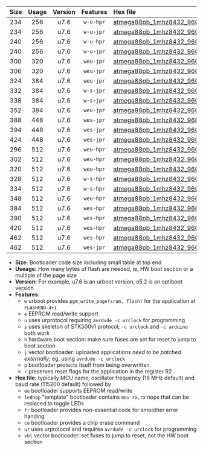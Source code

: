 |Size|Usage|Version|Features|Hex file|
|:-:|:-:|:-:|:-:|:--|
|234|256|u7.6|`w-u-hpr`|[atmega88pb_1mhz8432_9600bps_ur.hex](https://raw.githubusercontent.com/stefanrueger/urboot/main/atmega88pb_1mhz8432_9600bps_ur.hex)|
|234|256|u7.6|`w-u-jpr`|[atmega88pb_1mhz8432_9600bps_ur_vbl.hex](https://raw.githubusercontent.com/stefanrueger/urboot/main/atmega88pb_1mhz8432_9600bps_ur_vbl.hex)|
|240|256|u7.6|`w-u-hpr`|[atmega88pb_1mhz8432_9600bps_lednop_ur.hex](https://raw.githubusercontent.com/stefanrueger/urboot/main/atmega88pb_1mhz8432_9600bps_lednop_ur.hex)|
|240|256|u7.6|`w-u-jpr`|[atmega88pb_1mhz8432_9600bps_lednop_ur_vbl.hex](https://raw.githubusercontent.com/stefanrueger/urboot/main/atmega88pb_1mhz8432_9600bps_lednop_ur_vbl.hex)|
|300|320|u7.6|`weu-jpr`|[atmega88pb_1mhz8432_9600bps_ee_ur_vbl.hex](https://raw.githubusercontent.com/stefanrueger/urboot/main/atmega88pb_1mhz8432_9600bps_ee_ur_vbl.hex)|
|306|320|u7.6|`weu-jpr`|[atmega88pb_1mhz8432_9600bps_ee_lednop_ur_vbl.hex](https://raw.githubusercontent.com/stefanrueger/urboot/main/atmega88pb_1mhz8432_9600bps_ee_lednop_ur_vbl.hex)|
|324|384|u7.6|`weu-jpr`|[atmega88pb_1mhz8432_9600bps_ee_lednop_fr_ur_vbl.hex](https://raw.githubusercontent.com/stefanrueger/urboot/main/atmega88pb_1mhz8432_9600bps_ee_lednop_fr_ur_vbl.hex)|
|332|384|u7.6|`w-s-jpr`|[atmega88pb_1mhz8432_9600bps_vbl.hex](https://raw.githubusercontent.com/stefanrueger/urboot/main/atmega88pb_1mhz8432_9600bps_vbl.hex)|
|338|384|u7.6|`w-s-jpr`|[atmega88pb_1mhz8432_9600bps_lednop_vbl.hex](https://raw.githubusercontent.com/stefanrueger/urboot/main/atmega88pb_1mhz8432_9600bps_lednop_vbl.hex)|
|352|384|u7.6|`weu-jpr`|[atmega88pb_1mhz8432_9600bps_ee_lednop_fr_ce_ur_vbl.hex](https://raw.githubusercontent.com/stefanrueger/urboot/main/atmega88pb_1mhz8432_9600bps_ee_lednop_fr_ce_ur_vbl.hex)|
|388|448|u7.6|`wes-jpr`|[atmega88pb_1mhz8432_9600bps_ee_vbl.hex](https://raw.githubusercontent.com/stefanrueger/urboot/main/atmega88pb_1mhz8432_9600bps_ee_vbl.hex)|
|394|448|u7.6|`wes-jpr`|[atmega88pb_1mhz8432_9600bps_ee_lednop_vbl.hex](https://raw.githubusercontent.com/stefanrueger/urboot/main/atmega88pb_1mhz8432_9600bps_ee_lednop_vbl.hex)|
|424|448|u7.6|`wes-jpr`|[atmega88pb_1mhz8432_9600bps_ee_lednop_fr_vbl.hex](https://raw.githubusercontent.com/stefanrueger/urboot/main/atmega88pb_1mhz8432_9600bps_ee_lednop_fr_vbl.hex)|
|296|512|u7.6|`weu-hpr`|[atmega88pb_1mhz8432_9600bps_ee_ur.hex](https://raw.githubusercontent.com/stefanrueger/urboot/main/atmega88pb_1mhz8432_9600bps_ee_ur.hex)|
|302|512|u7.6|`weu-hpr`|[atmega88pb_1mhz8432_9600bps_ee_lednop_ur.hex](https://raw.githubusercontent.com/stefanrueger/urboot/main/atmega88pb_1mhz8432_9600bps_ee_lednop_ur.hex)|
|320|512|u7.6|`weu-hpr`|[atmega88pb_1mhz8432_9600bps_ee_lednop_fr_ur.hex](https://raw.githubusercontent.com/stefanrueger/urboot/main/atmega88pb_1mhz8432_9600bps_ee_lednop_fr_ur.hex)|
|328|512|u7.6|`w-s-hpr`|[atmega88pb_1mhz8432_9600bps.hex](https://raw.githubusercontent.com/stefanrueger/urboot/main/atmega88pb_1mhz8432_9600bps.hex)|
|334|512|u7.6|`w-s-hpr`|[atmega88pb_1mhz8432_9600bps_lednop.hex](https://raw.githubusercontent.com/stefanrueger/urboot/main/atmega88pb_1mhz8432_9600bps_lednop.hex)|
|348|512|u7.6|`weu-hpr`|[atmega88pb_1mhz8432_9600bps_ee_lednop_fr_ce_ur.hex](https://raw.githubusercontent.com/stefanrueger/urboot/main/atmega88pb_1mhz8432_9600bps_ee_lednop_fr_ce_ur.hex)|
|384|512|u7.6|`wes-hpr`|[atmega88pb_1mhz8432_9600bps_ee.hex](https://raw.githubusercontent.com/stefanrueger/urboot/main/atmega88pb_1mhz8432_9600bps_ee.hex)|
|390|512|u7.6|`wes-hpr`|[atmega88pb_1mhz8432_9600bps_ee_lednop.hex](https://raw.githubusercontent.com/stefanrueger/urboot/main/atmega88pb_1mhz8432_9600bps_ee_lednop.hex)|
|420|512|u7.6|`wes-hpr`|[atmega88pb_1mhz8432_9600bps_ee_lednop_fr.hex](https://raw.githubusercontent.com/stefanrueger/urboot/main/atmega88pb_1mhz8432_9600bps_ee_lednop_fr.hex)|
|462|512|u7.6|`wes-hpr`|[atmega88pb_1mhz8432_9600bps_ee_lednop_fr_ce.hex](https://raw.githubusercontent.com/stefanrueger/urboot/main/atmega88pb_1mhz8432_9600bps_ee_lednop_fr_ce.hex)|
|462|512|u7.6|`wes-jpr`|[atmega88pb_1mhz8432_9600bps_ee_lednop_fr_ce_vbl.hex](https://raw.githubusercontent.com/stefanrueger/urboot/main/atmega88pb_1mhz8432_9600bps_ee_lednop_fr_ce_vbl.hex)|

- **Size:** Bootloader code size including small table at top end
- **Useage:** How many bytes of flash are needed, ie, HW boot section or a multiple of the page size
- **Version:** For example, u7.6 is an urboot version, o5.2 is an optiboot version
- **Features:**
  + `w` urboot provides `pgm_write_page(sram, flash)` for the application at `FLASHEND-4+1`
  + `e` EEPROM read/write support
  + `u` uses urprotocol requiring `avrdude -c urclock` for programming
  + `s` uses skeleton of STK500v1 protocol; `-c urclock` and `-c arduino` both work
  + `h` hardware boot section: make sure fuses are set for reset to jump to boot section
  + `j` vector bootloader: uploaded applications *need to be patched externally*, eg, using `avrdude -c urclock`
  + `p` bootloader protects itself from being overwritten
  + `r` preserves reset flags for the application in the register R2
- **Hex file:** typically MCU name, oscillator frequency (16 MHz default) and baud rate (115200 default) followed by
  + `ee` bootloader supports EEPROM read/write
  + `lednop` "template" bootloader contains `mov rx,rx` nops that can be replaced to toggle LEDs
  + `fr` bootloader provides non-essential code for smoother error handing
  + `ce` bootloader provides a chip erase command
  + `ur` uses urprotocol and requires `avrdude -c urclock` for programming
  + `vbl` vector bootloader: set fuses to jump to reset, not the HW boot section
